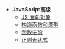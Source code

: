 * **JavaScript高级**
    * [JS 面向对象](JS-Advance/ch01)
    * [构造函数和原型](JS-Advance/ch02)
    * [函数进阶](JS-Advance/ch03)
    * [正则表达式](JS-Advance/ch04)

